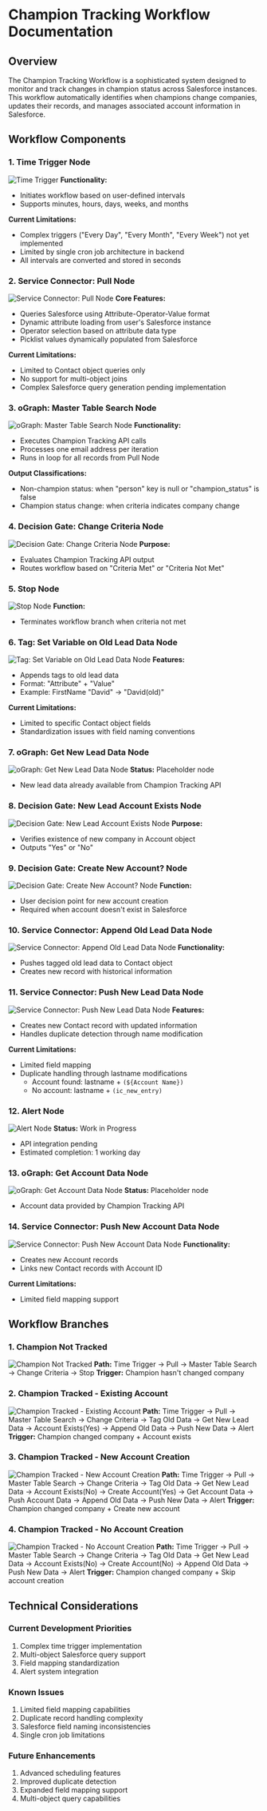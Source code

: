 # Champion Tracking Workflow Documentation
## Overview

The Champion Tracking Workflow is a sophisticated system designed to monitor and track changes in champion status across Salesforce instances. This workflow automatically identifies when champions change companies, updates their records, and manages associated account information in Salesforce.

## Workflow Components

### 1. Time Trigger Node
![Time Trigger](https://drive.google.com/file/d/1ZrO5lvj9BayMRrNZ-MSfvYCb0UcDIM1e/view?usp=drive_link)
**Functionality:**
- Initiates workflow based on user-defined intervals
- Supports minutes, hours, days, weeks, and months

**Current Limitations:**
- Complex triggers ("Every Day", "Every Month", "Every Week") not yet implemented
- Limited by single cron job architecture in backend
- All intervals are converted and stored in seconds

### 2. Service Connector: Pull Node
![Service Connector: Pull Node](https://drive.google.com/file/d/1HJfMXEqsOCIwR7d487EbVNP5qlv4vEhr/view?usp=drive_link)
**Core Features:**
- Queries Salesforce using Attribute-Operator-Value format
- Dynamic attribute loading from user's Salesforce instance
- Operator selection based on attribute data type
- Picklist values dynamically populated from Salesforce

**Current Limitations:**
- Limited to Contact object queries only
- No support for multi-object joins
- Complex Salesforce query generation pending implementation

### 3. oGraph: Master Table Search Node
![oGraph: Master Table Search Node](https://drive.google.com/file/d/1EoJZ5B-oNJCmMSlEYwW66pzpfy1BQJw2/view?usp=drive_link)
**Functionality:**
- Executes Champion Tracking API calls
- Processes one email address per iteration
- Runs in loop for all records from Pull Node

**Output Classifications:**
- Non-champion status: when "person" key is null or "champion_status" is false
- Champion status change: when criteria indicates company change

### 4. Decision Gate: Change Criteria Node
![Decision Gate: Change Criteria Node](https://drive.google.com/file/d/19xsAQBtGyb4Hq4Gh4SstMAalmiq39ZZB/view?usp=drive_link)
**Purpose:**
- Evaluates Champion Tracking API output
- Routes workflow based on "Criteria Met" or "Criteria Not Met"

### 5. Stop Node
![Stop Node](https://drive.google.com/file/d/1AmNzE9SISepqNa_k_5Keu2xCcflnjSbx/view?usp=drive_link)
**Function:**
- Terminates workflow branch when criteria not met

### 6. Tag: Set Variable on Old Lead Data Node
![Tag: Set Variable on Old Lead Data Node](https://drive.google.com/file/d/1oagSAFDKTuUbR2bSf9FLeOPntFZVcG_m/view?usp=drive_link)
**Features:**
- Appends tags to old lead data
- Format: "Attribute" + "Value"
- Example: FirstName "David" → "David(old)"

**Current Limitations:**
- Limited to specific Contact object fields
- Standardization issues with field naming conventions

### 7. oGraph: Get New Lead Data Node
![oGraph: Get New Lead Data Node](https://drive.google.com/file/d/1OhF8I8zeAMtNPisL20bFve6cmL4KOok0/view?usp=drive_link)
**Status:** Placeholder node
- New lead data already available from Champion Tracking API

### 8. Decision Gate: New Lead Account Exists Node
![Decision Gate: New Lead Account Exists Node](https://drive.google.com/file/d/1M4R80RL0Tk4FkocaVupfm7kDPL1J1HJ-/view?usp=drive_link)
**Purpose:**
- Verifies existence of new company in Account object
- Outputs "Yes" or "No"

### 9. Decision Gate: Create New Account? Node
![Decision Gate: Create New Account? Node](https://drive.google.com/file/d/10njvTdarhShpx5EGO4JfdEimdjRBiyc4/view?usp=drive_link)
**Function:**
- User decision point for new account creation
- Required when account doesn't exist in Salesforce

### 10. Service Connector: Append Old Lead Data Node
![Service Connector: Append Old Lead Data Node](https://drive.google.com/file/d/1tXl67nga6c2y6eFWAgcizOm6OuZSEuLZ/view?usp=drive_link)
**Functionality:**
- Pushes tagged old lead data to Contact object
- Creates new record with historical information

### 11. Service Connector: Push New Lead Data Node
![Service Connector: Push New Lead Data Node](https://drive.google.com/file/d/1nSKKcMGrvnkGLZjfUAp4Urj-zODe5YJy/view?usp=drive_link)
**Features:**
- Creates new Contact record with updated information
- Handles duplicate detection through name modification

**Current Limitations:**
- Limited field mapping
- Duplicate handling through lastname modifications
  - Account found: lastname + `(${Account Name})`
  - No account: lastname + `(ic_new_entry)`

### 12. Alert Node
![Alert Node](https://drive.google.com/file/d/1Sx8QQ5T0h82HIV7qpZuFJuy_hinay72p/view?usp=drive_link)
**Status:** Work in Progress
- API integration pending
- Estimated completion: 1 working day

### 13. oGraph: Get Account Data Node
![oGraph: Get Account Data Node](https://drive.google.com/file/d/1dNK0ZPAXHmcpR87GsJUcOuYUnhJwLCVj/view?usp=drive_link)
**Status:** Placeholder node
- Account data provided by Champion Tracking API

### 14. Service Connector: Push New Account Data Node
![Service Connector: Push New Account Data Node](https://drive.google.com/file/d/1dbEzYMvqiSnpYxQ0tlfn0IJdVCEVqTkn/view?usp=drive_link)
**Functionality:**
- Creates new Account records
- Links new Contact records with Account ID

**Current Limitations:**
- Limited field mapping support

## Workflow Branches

### 1. Champion Not Tracked
![Champion Not Tracked](https://drive.google.com/file/d/1UB18K7Fc1T7nqRcYvsuXV0m_0H0fzIwT/view?usp=drive_link)
**Path:** Time Trigger → Pull → Master Table Search → Change Criteria → Stop
**Trigger:** Champion hasn't changed company

### 2. Champion Tracked - Existing Account
![Champion Tracked - Existing Account](https://drive.google.com/file/d/1325jCNfQL2Y6KT3rStoHcyhHgG4xwJ0r/view?usp=drive_link)
**Path:** Time Trigger → Pull → Master Table Search → Change Criteria → Tag Old Data → Get New Lead Data → Account Exists(Yes) → Append Old Data → Push New Data → Alert
**Trigger:** Champion changed company + Account exists

### 3. Champion Tracked - New Account Creation
![Champion Tracked - New Account Creation](https://drive.google.com/file/d/1jH4wlYBjHx8BpOMknXPKEBrsM6QtjneH/view?usp=drive_link)
**Path:** Time Trigger → Pull → Master Table Search → Change Criteria → Tag Old Data → Get New Lead Data → Account Exists(No) → Create Account(Yes) → Get Account Data → Push Account Data → Append Old Data → Push New Data → Alert
**Trigger:** Champion changed company + Create new account

### 4. Champion Tracked - No Account Creation
![Champion Tracked - No Account Creation](https://drive.google.com/file/d/1cXSmtjThf76Qlh4JcEbOtleAig4K4Nqs/view?usp=drive_link)
**Path:** Time Trigger → Pull → Master Table Search → Change Criteria → Tag Old Data → Get New Lead Data → Account Exists(No) → Create Account(No) → Append Old Data → Push New Data → Alert
**Trigger:** Champion changed company + Skip account creation

## Technical Considerations

### Current Development Priorities
1. Complex time trigger implementation
2. Multi-object Salesforce query support
3. Field mapping standardization
4. Alert system integration

### Known Issues
1. Limited field mapping capabilities
2. Duplicate record handling complexity
3. Salesforce field naming inconsistencies
4. Single cron job limitations

### Future Enhancements
1. Advanced scheduling features
2. Improved duplicate detection
3. Expanded field mapping support
4. Multi-object query capabilities